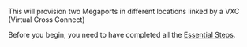 This will provision two Megaports in different locations linked by a VXC (Virtual Cross Connect) 

Before you begin, you need to have completed all the [Essential Steps](https://github.com/megaport/terraform-provider-megaport/blob/main/docs/index.md#essentials).
